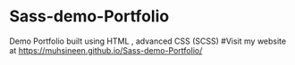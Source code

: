 # Sass-demo-Portfolio
Demo Portfolio built using HTML , advanced CSS (SCSS)
#Visit my website at
https://muhsineen.github.io/Sass-demo-Portfolio/
